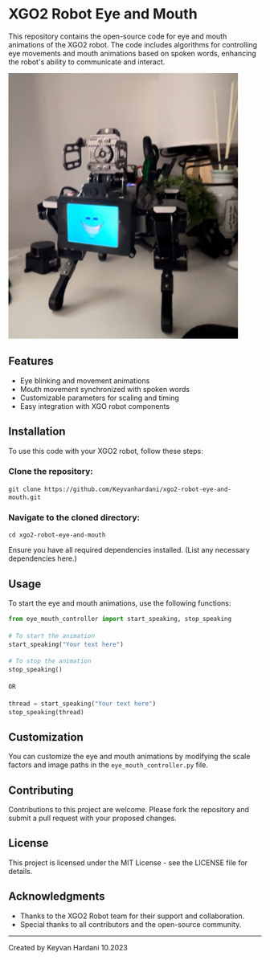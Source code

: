 
# XGO2 Robot Eye and Mouth

This repository contains the open-source code for eye and mouth animations of the XGO2 robot. The code includes algorithms for controlling eye movements and mouth animations based on spoken words, enhancing the robot's ability to communicate and interact.

![XGO Robot](xgo.png)

## Features

- Eye blinking and movement animations
- Mouth movement synchronized with spoken words
- Customizable parameters for scaling and timing
- Easy integration with XGO robot components

## Installation

To use this code with your XGO2 robot, follow these steps:

### Clone the repository:
```
git clone https://github.com/Keyvanhardani/xgo2-robot-eye-and-mouth.git
```
### Navigate to the cloned directory:
```
cd xgo2-robot-eye-and-mouth
```
Ensure you have all required dependencies installed. (List any necessary dependencies here.)

## Usage

To start the eye and mouth animations, use the following functions:

```python
from eye_mouth_controller import start_speaking, stop_speaking

# To start the animation
start_speaking("Your text here")

# To stop the animation
stop_speaking()
 
OR 

thread = start_speaking("Your text here")
stop_speaking(thread)

```

## Customization

You can customize the eye and mouth animations by modifying the scale factors and image paths in the `eye_mouth_controller.py` file.

## Contributing

Contributions to this project are welcome. Please fork the repository and submit a pull request with your proposed changes.

## License

This project is licensed under the MIT License - see the LICENSE file for details.



## Acknowledgments

- Thanks to the XGO2 Robot team for their support and collaboration.
- Special thanks to all contributors and the open-source community.


---
Created by Keyvan Hardani 10.2023
